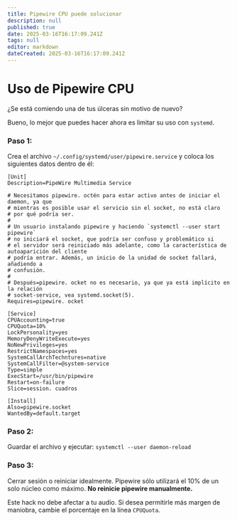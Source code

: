 ```yaml
---
title: Pipewire CPU puede solucionar
description: null
published: true
date: 2025-03-16T16:17:09.241Z
tags: null
editor: markdown
dateCreated: 2025-03-16T16:17:09.241Z
---
```


# Uso de Pipewire CPU

¿Se está comiendo una de tus úlceras sin motivo de nuevo?

Bueno, lo mejor que puedes hacer ahora es limitar su uso con `systemd`.

### Paso 1:

Crea el archivo `~/.config/systemd/user/pipewire.service` y coloca los siguientes datos dentro de él:

```
[Unit]
Description=PipeWire Multimedia Service

# Necesitamos pipewire. octén para estar activo antes de iniciar el daemon, ya que
# mientras es posible usar el servicio sin el socket, no está claro
# por qué podría ser.
#
# Un usuario instalando pipewire y haciendo `systemctl --user start pipewire`
# no iniciará el socket, que podría ser confuso y problemático si
# el servidor será reiniciado más adelante, como la característica de autoaparición del cliente
# podría entrar. Además, un inicio de la unidad de socket fallará, añadiendo a
# confusión.
#
# Después=pipewire. ocket no es necesario, ya que ya está implícito en la relación
# socket-service, vea systemd.socket(5).
Requires=pipewire. ocket

[Service]
CPUAccounting=true
CPUQuota=10%
LockPersonality=yes
MemoryDenyWriteExecute=yes
NoNewPrivileges=yes
RestrictNamespaces=yes
SystemCallArchTechntures=native
SystemCallFilter=@system-service
Type=simple
ExecStart=/usr/bin/pipewire
Restart=on-failure
Slice=session. cuadros

[Install]
Also=pipewire.socket
WantedBy=default.target
```

### Paso 2:

Guardar el archivo y ejecutar: `systemctl --user daemon-reload`

### Paso 3:

Cerrar sesión o reiniciar idealmente. Pipewire sólo utilizará el 10% de un solo núcleo como máximo. **No reinicie pipewire manualmente.**

Este hack no debe afectar a tu audio.
Si desea permitirle más margen de maniobra, cambie el porcentaje en la línea `CPUQuota`.